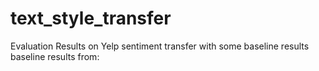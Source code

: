 # text_style_transfer
Evaluation Results on Yelp sentiment transfer with some baseline results
baseline results from:
